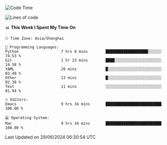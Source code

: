 <!--START_SECTION:waka-->
![Code Time](http://img.shields.io/badge/Code%20Time-2%2C031%20hrs%2029%20mins-blue)

![Lines of code](https://img.shields.io/badge/From%20Hello%20World%20I%27ve%20Written-308.1%20thousand%20lines%20of%20code-blue)

📊 **This Week I Spent My Time On** 

```text
🕑︎ Time Zone: Asia/Shanghai

💬 Programming Languages: 
Python                   7 hrs 8 mins        ███████████████████░░░░░░   74.53 % 
Git                      1 hr 23 mins        ████░░░░░░░░░░░░░░░░░░░░░   14.58 % 
YAML                     20 mins             █░░░░░░░░░░░░░░░░░░░░░░░░   03.49 % 
Other                    13 mins             █░░░░░░░░░░░░░░░░░░░░░░░░   02.38 % 
Text                     11 mins             ░░░░░░░░░░░░░░░░░░░░░░░░░   01.94 % 

🔥 Editors: 
Emacs                    9 hrs 34 mins       █████████████████████████   100.00 % 

💻 Operating System: 
Mac                      9 hrs 34 mins       █████████████████████████   100.00 % 
```


 Last Updated on 29/06/2024 06:30:54 UTC
<!--END_SECTION:waka-->
